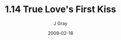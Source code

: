 ---
title: '1.14 True Love''s First Kiss'
alt: 'Mysteries of the Arcana'
date: '2009-02-18'
author: 'J Gray'
artist: 'Keira'
chapter: '1 More Heavens and Earths'
filler: false
---